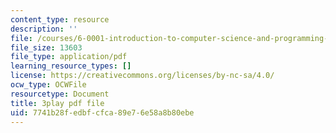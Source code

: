 ```yaml
---
content_type: resource
description: ''
file: /courses/6-0001-introduction-to-computer-science-and-programming-in-python-fall-2016/7741b28fedbfcfca89e76e58a8b80ebe_4gPwo38MNss.pdf
file_size: 13603
file_type: application/pdf
learning_resource_types: []
license: https://creativecommons.org/licenses/by-nc-sa/4.0/
ocw_type: OCWFile
resourcetype: Document
title: 3play pdf file
uid: 7741b28f-edbf-cfca-89e7-6e58a8b80ebe
---
```

